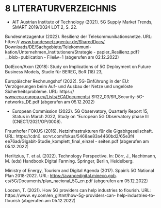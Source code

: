 

# 8  LITERATURVERZEICHNIS


* AIT Austrian Institute of Technology (2021). 5G Supply Market Trends, SMART 2019/0024 LOT 2, S. 22.

Bundesnetzagentur (2022). Resilienz der Telekommunikationsnetze. URL: https:// www.bundesnetzagentur.de/SharedDocs/ Downloads/DE/Sachgebiete/Telekommuni- kation/Unternehmen_Institutionen/Strategie - papier_Resilienz.pdf?__blob=publication - File&v=1 (abgerufen am 02.12.2022)

DotEcon/Axon (2018): Study on Implications of 5G Deployment on Future Business Models, Studie für BEREC, BoR (18) 23,

Europäischer Rechnungshof (2022). 5G-Einführung in der EU: Verzögerungen beim Auf- und Ausbau der Netze und ungelöste Sicherheitsprobleme. URL: https:// www.eca.europa.eu/Lists/ECADocuments/ SR22_03/SR_Security-5G-networks_DE.pdf (abgerufen am 05.12.2022)
* European Commission (2022). 5G Observatory, Quarterly Report 15, Status in March 2022, Study on “European 5G Observatory phase III (CNECT/2021/OP/0008).

Fraunhofer FOKUS (2016). Netzinfrastrukturen für die Gigabitgesellschaft. URL: https://cdn0. scrvt.com/fokus/5468ae83a4460bd2/65e3f4 ee76ad/Gigabit-Studie_komplett_final_einzel - seiten.pdf (abgerufen am 05.12.2022)

Herlitzius, T. et al. (2022). Technology Perspective. In: Dörr, J., Nachtmann, M. (eds) Handbook Digital Farming. Springer, Berlin, Heidelberg.

Ministry of Energy, Tourism and Digital Agenda (2017). Spain’s 5G National Plan 2018-2022. URL: https://avancedigital.mineco.gob. es/5G/Documents/plan_nacional_5G_en.pdf (abgerufen am 05.12.2022)

Loozen, T. (2021). How 5G providers can help industries to flourish. URL: https://www. ey.com/en_gl/tmt/how-5g-providers-can- help-industries-to-flourish (abgerufen am 05.12.2022)